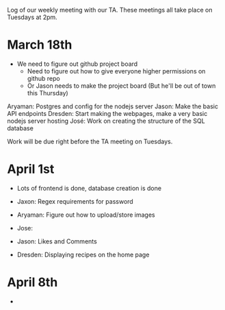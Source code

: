 
Log of our weekly meeting with our TA. These meetings all take place on Tuesdays at 2pm.

# March 18th

- We need to figure out github project board
	- Need to figure out how to give everyone higher permissions on github repo
	- Or Jason needs to make the project board (But he'll be out of town this Thursday)


Aryaman: Postgres and config for the nodejs server
Jason: Make the basic API endpoints
Dresden: Start making the webpages, make a very basic nodejs server hosting
José: Work on creating the structure of the SQL database


Work will be due right before the TA meeting on Tuesdays. 

# April 1st

- Lots of frontend is done, database creation is done

- Jaxon: Regex requirements for password
- Aryaman: Figure out how to upload/store images 
- Jose: 
- Jason: Likes and Comments
- Dresden: Displaying recipes on the home page




# April 8th

- 





